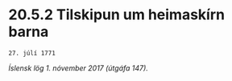 # 20.5.2 Tilskipun um heimaskírn barna

`27. júlí 1771`

_Íslensk lög 1. nóvember 2017 (útgáfa 147)._


